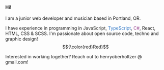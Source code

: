 #### Hi!

I am a junior web developer and musician based in Portland, OR.

I have experience in programming in <span style="color:#323330">JavaScript</span>, <span style="color:#3178c6">TypeScript</span>, <span style="color:#9b4993">C#</span>, React, HTML, CSS & SCSS. I'm passionate about open source code, techno and graphic design!
$${\color{red}Red}$$

Interested in working together? Reach out to henryoberholtzer @ gmail.com!
